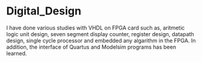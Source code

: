 # Digital_Design
I have done various studies with VHDL on FPGA card such as, aritmetic logic
unit design, seven segment display counter, register design, datapath design,
single cycle processor and embedded any algarithm in the FPGA. In addition, the
interface of Quartus and Modelsim programs has been learned.
